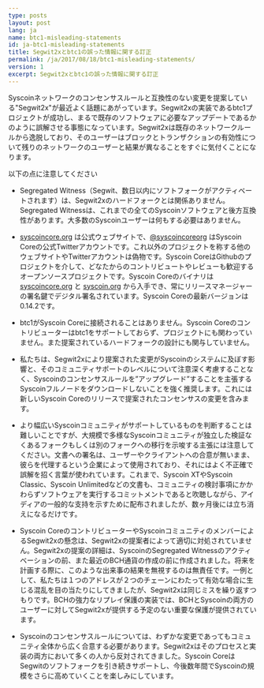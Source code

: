 ```yaml
---
type: posts
layout: post
lang: ja
name: btc1-misleading-statements
id: ja-btc1-misleading-statements
title: Segwit2xとbtc1の誤った情報に関する訂正
permalink: /ja/2017/08/18/btc1-misleading-statements/
version: 1
excerpt: Segwit2xとbtc1の誤った情報に関する訂正
---
```


Syscoinネットワークのコンセンサスルールと互換性のない変更を提案している"Segwit2x"が最近よく話題にあがっています。Segwit2xの実装であるbtc1プロジェクトが成功し、まるで既存のソフトウェアに必要なアップデートであるかのように誤解させる事態になっています。Segwit2xは既存のネットワークルールから逸脱しており、そのユーザーはブロックとトランザクションの有効性について残りのネットワークのユーザーと結果が異なることをすぐに気付くことになります。

以下の点に注意してください
  
  * Segregated Witness（Segwit、数日以内にソフトフォークがアクティベートされます）は、Segwit2xのハードフォークとは関係ありません。Segregated Witnessは、これまでの全てのSyscoinソフトウェアと後方互換性があります。大多数のSyscoinユーザーは何もする必要はありません。
  
  * [syscoincore.org](https://syscoincore.org) は公式ウェブサイトで、[@syscoincoreorg](https://twitter.com/syscoincoreorg) はSyscoin Coreの公式Twitterアカウントです。これ以外のプロジェクトを称する他のウェブサイトやTwitterアカウントは偽物です。Syscoin CoreはGithubのプロジェクトを介して、どなたからのコントリビュートやレビューも歓迎するオープンソースプロジェクトです。Syscoin Coreのバイナリは[syscoincore.org](https://syscoincore.org/bin/) と [syscoin.org](https://syscoin.org/bin/) から入手でき、常にリリースマネージャーの署名鍵でデジタル署名されています。Syscoin Coreの最新バージョンは0.14.2です。

  * btc1がSyscoin Coreに接続されることはありません。Syscoin Coreのコントリビューターはbtc1をサポートしておらず、プロジェクトにも関わっていません。また提案されているハードフォークの設計にも関与していません。
   
  * 私たちは、Segwit2xにより提案された変更がSyscoinのシステムに及ぼす影響と、そのコミュニティサポートのレベルについて注意深く考慮することなく、Syscoinのコンセンサスルールを”アップグレード”することを主張するSyscoinフルノードをダウンロードしないことを強く推奨します。これには新しいSyscoin Coreのリリースで提案されたコンセンサスの変更を含みます。

  * より幅広いSyscoinコミュニティがサポートしているものを判断することは難しいことですが、大規模で多様なSyscoinコミュニティが独立した検証なくあるフォークもしくは別のフォークへの移行を示唆する主張には注意してください。文書への署名は、ユーザーやクライアントへの合意が無いまま、彼らを代理するという企業によって使用されており、それにはよく不正確で誤解を招く言葉が使われています。これまで、Syscoin XTやSyscoin Classic、Syscoin Unlimitedなどの文書も、コミュニティの検討事項にかかわらずソフトウェアを実行するコミットメントであると吹聴しながら、アイディアの一般的な支持を示すために配布されましたが、数ヶ月後には立ち消えになるだけです。

  * Syscoin CoreのコントリビューターやSyscoinコミュニティのメンバーによるSegwit2xの懸念は、Segwit2xの提案者によって適切に対処されていません。Segwit2xの提案の詳細は、SyscoinのSegregated Witnessのアクティベーションの前、また最近のBCH通貨の作成の前に作成されました。将来を計画する際に、このような出来事の結果を無視するのは無責任です。一例として、私たちは１つのアドレスが２つのチェーンにわたって有効な場合に生じる混乱を目の当たりにしてきましたが、Segwit2xは同じミスを繰り返すつもりです。BCHの強力なリプレイ保護の実装では、BCHとSyscoinの両方のユーザーに対してSegwit2xが提供する予定のない重要な保護が提供されています。
 
  * Syscoinのコンセンサスルールについては、わずかな変更であってもコミュニティ全体から広く合意する必要があります。Segwit2xはそのプロセスと実装の両方において多くの人から反対されてきました。Syscoin CoreはSegwitのソフトフォークを引き続きサポートし、今後数年間でSyscoinの規模をさらに高めていくことを楽しみにしています。
